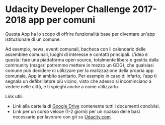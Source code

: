 # Udacity Developer Challenge 2017-2018 app per comuni

Questa App ha lo scopo di offrire funzionalità base per diventare un'app istituzionale di un comune. 

Ad esempio, news, eventi comunali, bacheca con il calendario delle assemblee comunali, luoghi di interesse e contatti principali. L’idea è questa: fare una piattaforma open source, totalmente libera e gestita dalla community (magari potremmo mettere in mezzo un GDG), che qualsiasi comune può decidere di utilizzare per la realizzazione della propria app comunale, App in ambito sanitario. Per esempio in caso di infarto, l'app ti segnala un defibrillatore più vicino, visto che adesso si incominciano a vedere nelle città, e ti spieghi anche a come utilizzarlo.

Link utili:

<ul>
  <li>Link alla cartella di <a href="https://drive.google.com/drive/folders/1oIT6jP9hOC0OMYAxS77N0TzA9AoT7cWp">Google Drive</a> contenente tutti i documenti condivisi.</li>
  <li>Link per un corso veloce (1-2 giorni) per un ripasso delle basi necessarie per lavorare con git su <a href="https://classroom.udacity.com/courses/ud775">Udacity.com</a></li>
</ul>
